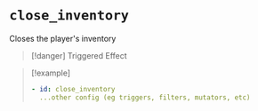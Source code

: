 # `close_inventory`

Closes the player's inventory

> [!danger] Triggered Effect

> [!example]
> ```yaml
> - id: close_inventory
>   ...other config (eg triggers, filters, mutators, etc)
> ```
